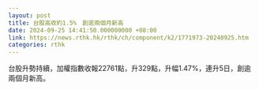 ```yaml
---
layout: post
title: 台股高收約1.5%　創逾兩個月新高
date: 2024-09-25 14:41:50.000000000 +08:00
link: https://news.rthk.hk/rthk/ch/component/k2/1771973-20240925.htm
categories: rthk
---
```


台股升勢持續，加權指數收報22761點，升329點，升幅1.47%，連升5日，創逾兩個月新高。
